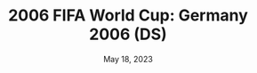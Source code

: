 ---
layout: nds
title: "2006 FIFA World Cup: Germany 2006 (DS)"
categories:
 - approved
 - nds
 - universal
 - safe
tags:
- fifa
- soccer
series:
- fifa
date: May 18, 2023
permalink: /games/2006-fifa-world-cup-ds/play/details
publisher: Electronic Arts
gid: 2006-fifa-world-cup-ds
edition: eu
---